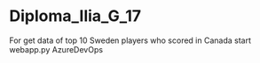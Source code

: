 # Diploma_Ilia_G_17
For get data of top 10 Sweden players who scored in Canada
start webapp.py
AzureDevOps